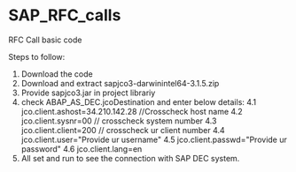 # SAP_RFC_calls
RFC Call basic code

Steps to follow:
1. Download the code
2. Download and extract sapjco3-darwinintel64-3.1.5.zip
3. Provide sapjco3.jar in project librariy
4. check ABAP_AS_DEC.jcoDestination and enter below details:
  4.1 jco.client.ashost=34.210.142.28 //Crosscheck host name
  4.2 jco.client.sysnr=00     // crosscheck system number
  4.3 jco.client.client=200   // crosscheck ur client number
  4.4 jco.client.user="Provide ur username"
  4.5 jco.client.passwd="Provide ur password"
  4.6 jco.client.lang=en
5. All set and run to see the connection with SAP DEC system.
